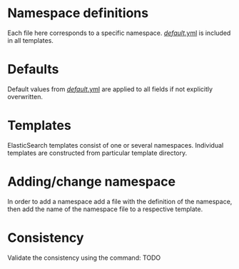 # Namespace definitions

Each file here corresponds to a specific namespace.
[_default_.yml](_default_.yml) is included in all templates.

# Defaults

Default values from [_default_.yml](_default_.yml) are applied to all fields if
not explicitly overwritten.

# Templates

ElasticSearch templates consist of one or several namespaces.
Individual templates are constructed from particular template directory.

# Adding/change namespace

In order to add a namespace add a file with the definition of the namespace,
then add the name of the namespace file to a respective template.

# Consistency

Validate the consistency using the command:
TODO

